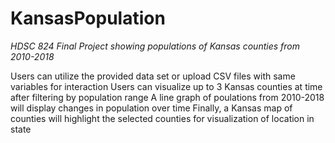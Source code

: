 # KansasPopulation
*HDSC 824 Final Project showing populations of Kansas counties from 2010-2018*

Users can utilize the provided data set or upload CSV files with same variables for interaction
Users can visualize up to 3 Kansas counties at time after filtering by population range
A line graph of poulations from 2010-2018 will display changes in population over time
Finally, a Kansas map of counties will highlight the selected counties for visualization of location in state
